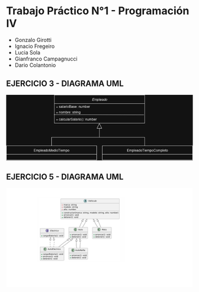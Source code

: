 # Trabajo Práctico N°1 - Programación IV
- Gonzalo Girotti
- Ignacio Fregeiro
- Lucia Sola
- Gianfranco Campagnucci
- Dario Colantonio

## EJERCICIO 3 - DIAGRAMA UML
![DIAGRAMA_UML](./images/EJ3_TP1.png)

## EJERCICIO 5 - DIAGRAMA UML
![DIAGRAMA_UML](./images/Diagrama%20UML%20EJ%205.png)